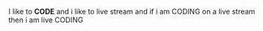 I like to **CODE** and i like to live stream and if i am CODING on a live stream then i am live CODING

